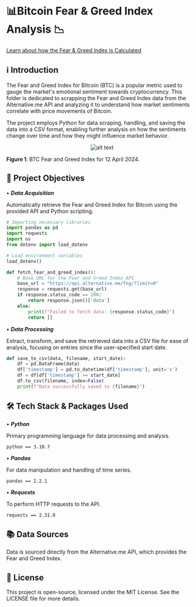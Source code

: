 # 📊Bitcoin Fear & Greed Index Analysis 📉


[Learn about how the Fear & Greed Index is Calculated](https://alternative.me/crypto/fear-and-greed-index/#api)

## ℹ️ __Introduction__

The Fear and Greed Index for Bitcoin (BTC) is a popular metric used to gauge the market's emotional sentiment towards cryptocurrency. This folder is dedicated to scrapping the Fear and Greed Index data from the Alternative.me API and analyzing it to understand how market sentiments correlate with price movements of Bitcoin.

The project employs Python for data scraping, handling, and saving the data into a CSV format, enabling further analysis on how the sentiments change over time and how they might influence market behavior.

<p align="center">
  <img src="https://github.com/StamKavid/MLCryptoPredictor/blob/dev/data/external/Fear_and_Greed_Index/Images/fear-and-greed-index.png" alt="alt text">
</p>

**Figure 1**: BTC Fear and Greed Index for 12 April 2024.

## 🎯 __Project Objectives__


• __*Data Acquisition*__

Automatically retrieve the Fear and Greed Index for Bitcoin using the provided API and Python scripting.

```python
# Importing necessary libraries
import pandas as pd
import requests
import os
from dotenv import load_dotenv

# Load environment variables
load_dotenv()

def fetch_fear_and_greed_index():
    # Base URL for the Fear and Greed Index API
    base_url = "https://api.alternative.me/fng/?limit=0"
    response = requests.get(base_url)
    if response.status_code == 200:
        return response.json()['data']
    else:
        print(f"Failed to fetch data: {response.status_code}")
        return []
```

• __*Data Processing*__

Extract, transform, and save the retrieved data into a CSV file for ease of analysis, focusing on entries since the user-specified start date.

```python
def save_to_csv(data, filename, start_date):
    df = pd.DataFrame(data)
    df['timestamp'] = pd.to_datetime(df['timestamp'], unit='s')
    df = df[df['timestamp'] >= start_date]
    df.to_csv(filename, index=False)
    print(f"Data successfully saved to {filename}")
```

## 🛠 __Tech Stack & Packages Used__

• __*Python*__

Primary programming language for data processing and analysis.

```
python == 3.10.7
```

• __*Pandas*__

For data manipulation and handling of time series.

```
pandas == 2.2.1
```

• __*Requests*__

To perform HTTP requests to the API.

```
requests == 2.31.0
```

## 📚 __Data Sources__

Data is sourced directly from the Alternative.me API, which provides the Fear and Greed Index.

## 📄 __License__

This project is open-source, licensed under the MIT License. See the LICENSE file for more details.
